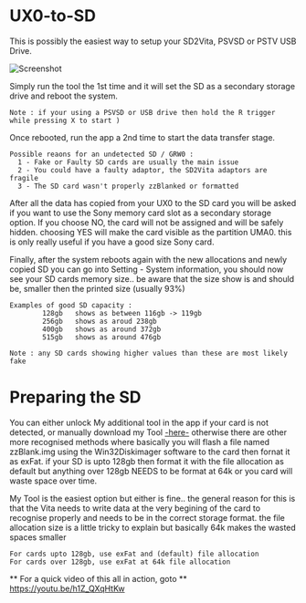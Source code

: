 # UX0-to-SD
This is possibly the easiest way to setup your SD2Vita, PSVSD or PSTV USB Drive.

![Screenshot](https://github.com/AntHJ/UX0toSD/blob/main/Vita.jpg)

Simply run the tool the 1st time and it will set the SD as a secondary storage drive and reboot the system.

    Note : if your using a PSVSD or USB drive then hold the R trigger  while pressing X to start )

Once rebooted, run the app a 2nd time to start the data transfer stage.

    Possible reaons for an undetected SD / GRW0 :
      1 - Fake or Faulty SD cards are usually the main issue
      2 - You could have a faulty adaptor, the SD2Vita adaptors are fragile
      3 - The SD card wasn't properly zzBlanked or formatted
      
After all the data has copied from your UX0 to the SD card you will be asked if you want to use the Sony memory card slot as a secondary storage option. If you choose NO, the card will not be assigned and will be safely hidden. choosing YES will make the card visible as the partition UMA0. this is only really useful if you have a good size Sony card.

Finally, after the system reboots again with the new allocations and newly copied SD you can go into Setting - System information, you should now see your SD cards memory size.. be aware that the size show is and should be, smaller then the printed size (usually 93%)

    Examples of good SD capacity :
            128gb   shows as between 116gb -> 119gb
            256gb   shows as aroud 238gb
            400gb   shows as around 372gb
            515gb   shows as around 476gb
            
    Note : any SD cards showing higher values than these are most likely fake
    
# Preparing the SD
You can either unlock My additional tool in the app if your card is not detected, or manually download my Tool [-here-](https://github.com/AntHJ/UX0toSD/blob/main/FormatTool.zip)
otherwise there are other more recognised methods where basically you will flash a file named zzBlank.img using the Win32Diskimager software to the card then fornat it as exFat. if your SD is upto 128gb then format it with the file allocation as default but anything over 128gb NEEDS to be format at 64k or you card will waste space over time.

My Tool is the easiest option but either is fine.. the general reason for this is that the Vita needs to write data at the very begining of the card to recognise properly and needs to be in the correct storage format. the file allocation size is a little tricky to explain but basically 64k makes the wasted spaces smaller

    For cards upto 128gb, use exFat and (default) file allocation
    For cards over 128gb, use exFat at 64k file allocation


** For a quick video of this all in action, goto  **
https://youtu.be/h1Z_QXqHtKw
